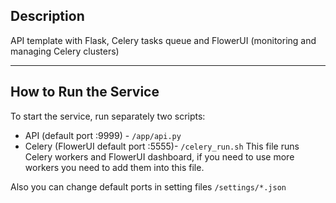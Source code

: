 ## Description
API template with Flask, Celery tasks queue and FlowerUI (monitoring and managing Celery clusters)

---

## How to Run the Service
To start the service, run separately two scripts:

- API (default port :9999) - ```/app/api.py```
- Celery (FlowerUI default port :5555)- ```/celery_run.sh``` This file runs Celery workers and FlowerUI dashboard, if you need to use more workers you need to add them into this file.

Also you can change default ports in setting files ```/settings/*.json```
